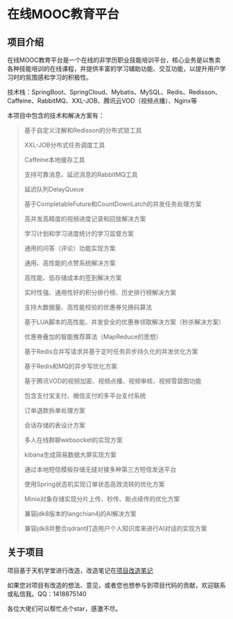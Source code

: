 # 在线MOOC教育平台

## 项目介绍

在线MOOC教育平台是一个在线的非学历职业技能培训平台，核心业务是以售卖各种技能培训的在线课程，并提供丰富的学习辅助功能、交互功能，以提升用户学习时的氛围感和学习的积极性。

技术栈：SpringBoot、SpringCloud、Mybatis、MySQL、Redis、Redisson、Caffeine、RabbitMQ、XXL-JOB、腾讯云VOD（视频点播）、Nginx等

本项目中包含的技术和解决方案有：

> 基于自定义注解和Redisson的分布式锁工具
>
> XXL-JOB分布式任务调度工具
>
> Caffeine本地缓存工具
>
> 支持可靠消息、延迟消息的RabbitMQ工具
>
> 延迟队列DelayQueue
>
> 基于CompletableFuture和CountDownLatch的并发任务处理方案
>
> 高并发高精度的视频进度记录和回放解决方案
>
> 学习计划和学习进度统计的学习监督方案
>
> 通用的问答（评论）功能实现方案
>
> 通用、高性能的点赞系统解决方案
>
> 高性能、低存储成本的签到解决方案
>
> 实时性强、通用性好的积分排行榜、历史排行榜解决方案
>
> 支持大数据量、高性能校验的优惠券兑换码算法
>
> 基于LUA脚本的高性能、并发安全的优惠券领取解决方案（秒杀解决方案）
>
> 优惠券叠加的智能推荐算法（MapReduce的思想）
>
> 基于Redis合并写请求并基于定时任务异步持久化的并发优化方案
>
> 基于Redis和MQ的异步写优化方案
>
> 基于腾讯VOD的视频加密、视频点播、视频审核、视频雪碧图功能
>
> 包含支付宝支付、微信支付的多平台支付系统
>
> 订单退款拆单处理方案
> 
> 会话存储的表设计方案
> 
> 多人在线群聊websocket的实现方案
> 
> kibana生成简易数据大屏实现方案
> 
> 通过本地短信模板存储无缝对接多种第三方短信发送平台
> 
> 使用Spring状态机实现订单状态高效流转的优化方案
> 
> Minio对象存储实现分片上传、秒传、断点续传的优化方案
> 
> 兼容jdk8版本的langchian4j的AI解决方案
> 
> 兼容jdk8并整合qdrant打造用户个人知识库来进行AI对话的实现方案

## 关于项目

项目基于天机学堂进行改造，改造笔记在[项目改造笔记](天机学堂-扩展.md)

如果您对项目有改造的想法、意见，或者您也想参与到项目代码的贡献，欢迎联系或私信我。QQ：1418875140

各位大佬们可以帮忙点个star，感激不尽。

